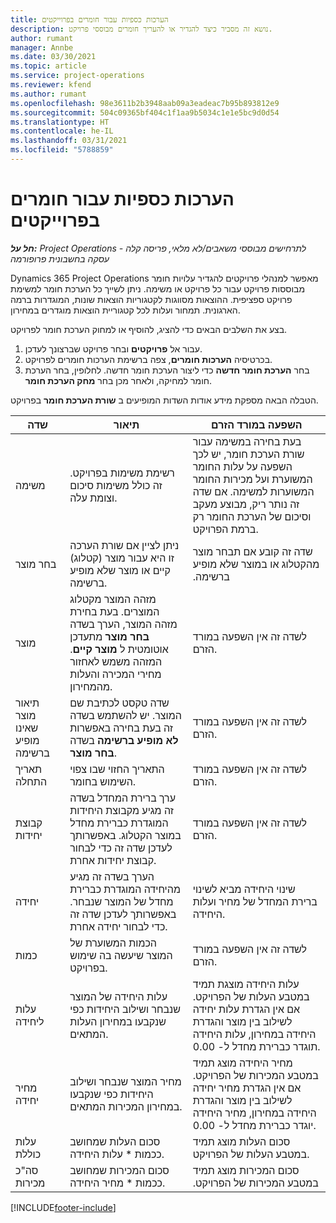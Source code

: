 ```yaml
---
title: הערכות כספיות עבור חומרים בפרוייקטים
description: נושא זה מסביר כיצד להגדיר או להעריך חומרים מבוססי פרויקט.
author: rumant
manager: Annbe
ms.date: 03/30/2021
ms.topic: article
ms.service: project-operations
ms.reviewer: kfend
ms.author: rumant
ms.openlocfilehash: 98e3611b2b3948aab09a3eadeac7b95b893812e9
ms.sourcegitcommit: 504c09365bf404c1f1aa9b5034c1e1e5bc9d0d54
ms.translationtype: HT
ms.contentlocale: he-IL
ms.lasthandoff: 03/31/2021
ms.locfileid: "5788859"
---
```

# <a name="financial-estimates-for-materials-on-projects"></a>הערכות כספיות עבור חומרים בפרוייקטים

_**חל על:** Project Operations לתרחישים מבוססי משאבים/לא מלאי, פריסה קלה - עסקה בחשבונית פרופורמה_

Dynamics 365 Project Operations מאפשר למנהלי פרויקטים להגדיר עלויות חומר מבוססות פרויקט עבור כל פרויקט או משימה. ניתן לשייך כל הערכת חומר למשימת פרויקט ספציפית. ההוצאות מסווגות לקטגוריות הוצאות שונות, המוגדרות ברמה הארגונית. תמחור ועלות לכל קטגוריית הוצאות מוגדרים במחירון. 

בצע את השלבים הבאים כדי להציג, להוסיף או למחוק הערכת חומר לפרויקט.

1. עבור אל **פרויקטים** ובחר פרויקט שברצונך לעדכן.
2. בכרטיסיה **הערכות חומרים**, צפה ברשימת הערכות חומרים לפרויקט.
3. בחר **הערכת חומר חדשה** כדי ליצור הערכת חומר חדשה. לחלופין, בחר הערכת חומר למחיקה, ולאחר מכן בחר **מחק הערכת חומר**.

הטבלה הבאה מספקת מידע אודות השדות המופיעים ב **שורת הערכת חומר** בפרויקט. 

| **שדה** | **תיאור** | **השפעה במורד הזרם** |
| --- | --- | --- |
| משימה | רשימת משימות בפרויקט. זה כולל משימות סיכום וצומת עלה. | בעת בחירה במשימה עבור שורת הערכת חומר, יש לכך השפעה על עלות החומר המשוערת ועל מכירות החומר המשוערות למשימה. אם שדה זה נותר ריק, מבוצע מעקב וסיכום של הערכת החומר רק ברמת הפרויקט. |
| בחר מוצר |  ניתן לציין אם שורת הערכה זו היא עבור מוצר (קטלוג) קיים או מוצר ש‏‫לא מופיע ברשימה‬. | שדה זה קובע אם תבחר מוצר מהקטלוג או במוצר ש‏‫לא מופיע ברשימה. |
| מוצר | מזהה המוצר מקטלוג המוצרים. בעת בחירת מזהה המוצר, הערך בשדה **בחר מוצר** מתעדכן אוטומטית ל **מוצר קיים**. המזהה משמש לאחזור מחירי המכירה והעלות מהמחירון. | לשדה זה אין השפעה במורד הזרם. |
| תיאור מוצר שאינו מופיע ברשימה | שדה טקסט לכתיבת שם המוצר. יש להשתמש בשדה זה בעת בחירה באפשרות **לא מופיע ברשימה** בשדה **בחר מוצר**.| לשדה זה אין השפעה במורד הזרם. |
| תאריך התחלה | התאריך החזוי שבו צפוי השימוש בחומר. | לשדה זה אין השפעה במורד הזרם. |
| קבוצת יחידות | ערך ברירת המחדל בשדה זה מגיע מקבוצת היחידות המוגדרת כברירת מחדל במוצר הקטלוג. באפשרותך לעדכן שדה זה כדי לבחור קבוצת יחידות אחרת. | לשדה זה אין השפעה במורד הזרם. |
| יחידה | הערך בשדה זה מגיע מהיחידה המוגדרת כברירת מחדל של המוצר שנבחר. באפשרותך לעדכן שדה זה כדי לבחור יחידה אחרת. | שינוי היחידה מביא לשינוי ברירת המחדל של מחיר ועלות היחידה. |
| כמות | הכמות המשוערת של המוצר שיעשה בה שימוש בפרויקט. | לשדה זה אין השפעה במורד הזרם. |
| עלות ליחידה | עלות היחידה של המוצר שנבחר ושילוב היחידות כפי שנקבעו במחירון העלות המתאים. | עלות היחידה מוצגת תמיד במטבע העלות של הפרויקט. אם אין הגדרת עלות יחידה לשילוב בין מוצר והגדרת היחידה במחירון, עלות היחידה תוגדר כברירת מחדל ל- 0.00. |
| מחיר יחידה | מחיר המוצר שנבחר ושילוב היחידות כפי שנקבעו במחירון המכירות המתאים. | מחיר היחידה מוצג תמיד במטבע המכירות של הפרויקט. אם אין הגדרת מחיר יחידה לשילוב בין מוצר והגדרת היחידה במחירון, מחיר היחידה יוגדר כברירת מחדל ל- 0.00.|
| עלות כוללת | סכום העלות שמחושב ככמות \* עלות היחידה.| סכום העלות מוצג תמיד במטבע העלות של הפרויקט. |
| סה"כ מכירות | סכום המכירות שמחושב ככמות \* מחיר היחידה. | ‏‫סכום המכירות מוצג תמיד במטבע המכירות של הפרויקט. |


[!INCLUDE[footer-include](../includes/footer-banner.md)]
